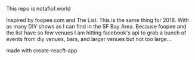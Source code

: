 This repo is notaflof.world

Inspired by foopee.com and The List. This is the same thing for 2018. With as many DIY shows as I can find in the SF Bay Area. Because foopee and the list have so few venues I am hitting facebook's api to grab a bunch of events from diy venues, bars, and larger venues but not too large...

made with create-reacft-app
